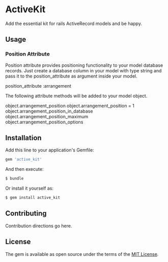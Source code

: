 # ActiveKit
Add the essential kit for rails ActiveRecord models and be happy.

## Usage

### Position Attribute

Position attribute provides positioning functionality to your model database records.
Just create a database column in your model with type string and pass it to the position_attribute as argument inside your model.

position_attribute :arrangement

The following attribute methods will be added to your model object.

object.arrangement_position
object.arrangement_position = 1
object.arrangement_position_in_database
object.arrangement_position_maximum
object.arrangement_position_options

## Installation
Add this line to your application's Gemfile:

```ruby
gem 'active_kit'
```

And then execute:
```bash
$ bundle
```

Or install it yourself as:
```bash
$ gem install active_kit
```

## Contributing
Contribution directions go here.

## License
The gem is available as open source under the terms of the [MIT License](https://opensource.org/licenses/MIT).
